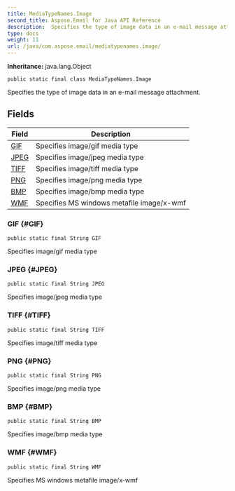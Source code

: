 ```yaml
---
title: MediaTypeNames.Image
second_title: Aspose.Email for Java API Reference
description:  Specifies the type of image data in an e-mail message attachment.
type: docs
weight: 11
url: /java/com.aspose.email/mediatypenames.image/
---
```

**Inheritance:**
java.lang.Object
```
public static final class MediaTypeNames.Image
```

Specifies the type of image data in an e-mail message attachment.
## Fields

| Field | Description |
| --- | --- |
| [GIF](#GIF) | Specifies image/gif media type |
| [JPEG](#JPEG) | Specifies image/jpeg media type |
| [TIFF](#TIFF) | Specifies image/tiff media type |
| [PNG](#PNG) | Specifies image/png media type |
| [BMP](#BMP) | Specifies image/bmp media type |
| [WMF](#WMF) | Specifies MS windows metafile image/x-wmf |
### GIF {#GIF}
```
public static final String GIF
```


Specifies image/gif media type

### JPEG {#JPEG}
```
public static final String JPEG
```


Specifies image/jpeg media type

### TIFF {#TIFF}
```
public static final String TIFF
```


Specifies image/tiff media type

### PNG {#PNG}
```
public static final String PNG
```


Specifies image/png media type

### BMP {#BMP}
```
public static final String BMP
```


Specifies image/bmp media type

### WMF {#WMF}
```
public static final String WMF
```


Specifies MS windows metafile image/x-wmf

